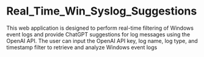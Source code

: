 # Real_Time_Win_Syslog_Suggestions
This  web application is designed to perform real-time filtering of Windows event logs and provide ChatGPT suggestions for log messages using the OpenAI API. The user can input the OpenAI API key, log name, log type, and timestamp filter to retrieve and analyze Windows event logs
